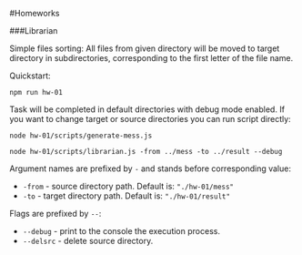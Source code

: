 #Homeworks

###Librarian

Simple files sorting: All files from given directory 
will be moved to target directory in subdirectories,
corresponding to the first letter of the file name.

Quickstart:

``npm run hw-01``

Task will be completed in default directories with debug mode enabled.
If you want to change target or source directories you can run script directly:

``node hw-01/scripts/generate-mess.js``

``node hw-01/scripts/librarian.js -from ../mess -to ../result --debug``

Argument names are prefixed by `-` and stands before corresponding value:

* `-from` - source directory path. Default is: `"./hw-01/mess"`
* `-to` - target directory path. Default is: `"./hw-01/result"`
 
Flags are prefixed by `--`:

* `--debug` - print to the console the execution process.
* `--delsrc` - delete source directory. 


